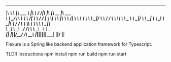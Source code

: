 ________ ___       _______      ___    ___ ___  ___  ________  _______
|\  _____\\  \     |\  ___ \    |\  \  /  /|\  \|\  \|\   __  \|\  ___ \
\ \  \__/\ \  \    \ \   __/|   \ \  \/  / | \  \\\  \ \  \|\  \ \   __/|
 \ \   __\\ \  \    \ \  \_|/__  \ \    / / \ \  \\\  \ \   _  _\ \  \_|/__
  \ \  \_| \ \  \____\ \  \_|\ \  /     \/   \ \  \\\  \ \  \\  \\ \  \_|\ \
   \ \__\   \ \_______\ \_______\/  /\   \    \ \_______\ \__\\ _\\ \_______\
    \|__|    \|_______|\|_______/__/ /\ __\    \|_______|\|__|\|__|\|_______|
                                |__|/ \|__|

Flexure is a Spring like backend application framework for Typescript. 

TLDR instructions
npm install
npm run build
npm run start
